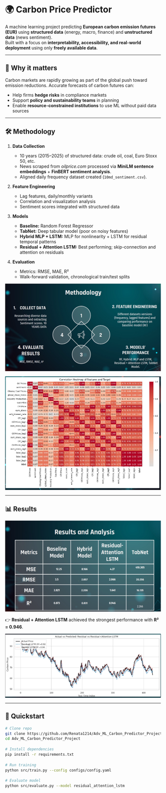 # 🌍 Carbon Price Predictor

A machine learning project predicting **European carbon emission futures (EUR)** using **structured data** (energy, macro, finance) and **unstructured data** (news sentiment).  
Built with a focus on **interpretability, accessibility, and real-world deployment** using only **freely available data**.

---

## 📌 Why it matters
Carbon markets are rapidly growing as part of the global push toward emission reductions. Accurate forecasts of carbon futures can:
- Help firms **hedge risks** in compliance markets
- Support **policy and sustainability teams** in planning
- Enable **resource-constrained institutions** to use ML without paid data sources

---

## 🛠️ Methodology
1. **Data Collection**
   - 10 years (2015–2025) of structured data: crude oil, coal, Euro Stoxx 50, etc.
   - News scraped from *oilprice.com* processed via **MiniLM sentence embeddings** + **FinBERT sentiment analysis**.
   - Aligned daily frequency dataset created (`10md_sentiment.csv`).

2. **Feature Engineering**
   - Lag features, daily/monthly variants
   - Correlation and visualization analysis
   - Sentiment scores integrated with structured data

3. **Models**
   - **Baseline:** Random Forest Regressor  
   - **TabNet:** Deep tabular model (poor on noisy features)  
   - **Hybrid MLP + LSTM:** MLP for nonlinearity + LSTM for residual temporal patterns  
   - **Residual + Attention LSTM:** Best performing; skip-connection and attention on residuals

4. **Evaluation**
   - Metrics: RMSE, MAE, R²  
   - Walk-forward validation, chronological train/test splits


![alt text](image.png)

![alt text](image-3.png)


---

## 📊 Results
![alt text](image-1.png)

👉 **Residual + Attention LSTM** achieved the strongest performance with **R² = 0.946**.

![alt text](image-2.png)

---

## 🚀 Quickstart
```bash
# Clone repo
git clone https://github.com/Renata1214/Adv_ML_Carbon_Predictor_Project.git
cd Adv_ML_Carbon_Predictor_Project

# Install dependencies
pip install -r requirements.txt

# Run training
python src/train.py --config configs/config.yaml

# Evaluate model
python src/evaluate.py --model residual_attention_lstm
